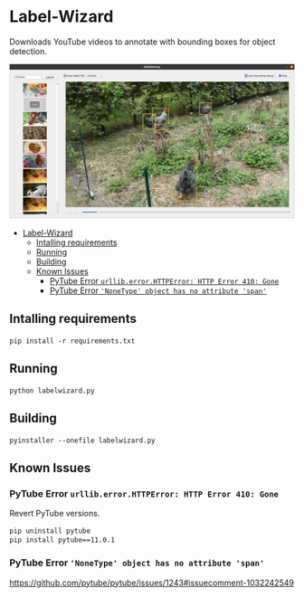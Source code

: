 # Label-Wizard

Downloads YouTube videos to annotate with bounding boxes for object detection.

![alt text](https://github.com/joshwinebrener/label-wizard/blob/master/screenshot.png?raw=true)

- [Label-Wizard](#label-wizard)
  - [Intalling requirements](#intalling-requirements)
  - [Running](#running)
  - [Building](#building)
  - [Known Issues](#known-issues)
    - [PyTube Error `urllib.error.HTTPError: HTTP Error 410: Gone`](#pytube-error-urlliberrorhttperror-http-error-410-gone)
    - [PyTube Error `'NoneType' object has no attribute 'span'`](#pytube-error-nonetype-object-has-no-attribute-span)

## Intalling requirements

```
pip install -r requirements.txt
```

## Running

```
python labelwizard.py
```

## Building

```
pyinstaller --onefile labelwizard.py
```

## Known Issues

### PyTube Error `urllib.error.HTTPError: HTTP Error 410: Gone`

Revert PyTube versions.

```
pip uninstall pytube
pip install pytube==11.0.1
```

### PyTube Error `'NoneType' object has no attribute 'span'`

https://github.com/pytube/pytube/issues/1243#issuecomment-1032242549
